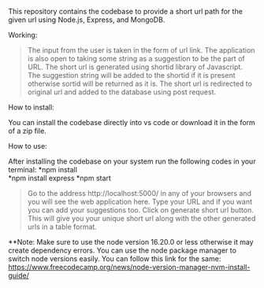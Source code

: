 This repository contains the codebase to provide a short url path for the given url using Node.js, Express, and MongoDB.

Working:


>The input from the user is taken in the form of url link. The application is also open to taking some string as a suggestion to be the part of URL.
>The short url is generated using shortid library of Javascript.
>The suggestion string will be added to the shortid if it is present otherwise sortid will be returned as it is.
>The short url is redirected to original url and added to the database using post request.


How to install:

You can install the codebase directly into vs code or download it in the form of a zip file.


How to use:

After installing the codebase on your system run the following codes in your terminal:
*npm install  
*npm install express
*npm start


>Go to the address http://localhost:5000/ in any of your browsers and you  will see the web application here. 
>Type your URL and if you want you can add your suggestions too. 
>Click on generate short url button. This will give you your unique short url along with the other generated urls in a table format.



**Note: Make sure to use the node version 16.20.0 or less otherwise it may create dependency errors. You can use the node package manager to switch node versions easily.
You can follow this link for the same: 
https://www.freecodecamp.org/news/node-version-manager-nvm-install-guide/
